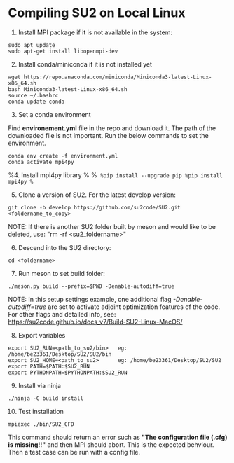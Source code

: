 # Compiling SU2 on Local Linux

1. Install MPI package if it is not available in the system:

```
sudo apt update
sudo apt-get install libopenmpi-dev
```

2. Install conda/miniconda if it is not installed yet

```
wget https://repo.anaconda.com/miniconda/Miniconda3-latest-Linux-x86_64.sh
bash Miniconda3-latest-Linux-x86_64.sh
source ~/.bashrc
conda update conda
```

3. Set a conda environment

Find **environement.yml** file in the repo and download it. The path of the downloaded file is not important. Run the below commands to set the environment.

```
conda env create -f environment.yml
conda activate mpi4py
```

%4. Install mpi4py library
%
%```
%pip install --upgrade pip
%pip install mpi4py
%```

5. Clone a version of SU2. For the latest develop version:

```
git clone -b develop https://github.com/su2code/SU2.git <foldername_to_copy>
```

NOTE: If there is another SU2 folder built by meson and would like to be deleted, use: "rm -rf <su2_foldername>"

6. Descend into the SU2 directory:
   
```
cd <foldername>
```

7. Run meson to set build folder:

```
./meson.py build --prefix=$PWD -Denable-autodiff=true
```

NOTE: In this setup settings example, one additional flag *-Denable-autodiff=true* are set to activate adjoint optimization features of the code. For other flags and detailed info, see: https://su2code.github.io/docs_v7/Build-SU2-Linux-MacOS/


8. Export variables 

```
export SU2_RUN=<path_to_su2/bin>   eg: /home/be23361/Desktop/SU2/SU2/bin
export SU2_HOME=<path_to_su2>      eg: /home/be23361/Desktop/SU2/SU2
export PATH=$PATH:$SU2_RUN
export PYTHONPATH=$PYTHONPATH:$SU2_RUN
```

9. Install via ninja

```
./ninja -C build install
```

10. Test installation

```
mpiexec ./bin/SU2_CFD
```

This command should return an error such as **"The configuration file (.cfg) is missing!!"** and then MPI should abort. This is the expected behviour. Then a test case can be run with a config file.




   
